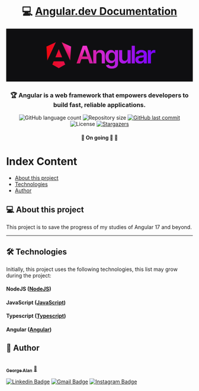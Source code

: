 <h1 align="center">
     💻 <a href="https://angular.dev/" alt="Angular Documentation" target="_blank">Angular.dev Documentation</a>
</h1>

![](https://raw.githubusercontent.com/georgealan/study-angular-documentation/main/assets/angular-cover.jpg)

<h3 align="center">
    🏆 Angular is a web framework that empowers developers to build fast, reliable applications.
</h3>

<p align="center">
  <img alt="GitHub language count" src="https://img.shields.io/github/languages/count/georgealan/study-angular-documentation?color=%2304D361">

  <img alt="Repository size" src="https://img.shields.io/github/repo-size/georgealan/study-angular-documentation">
  
  <a href="https://github.com/georgealan/threejs-journey/commits/main">
    <img alt="GitHub last commit" src="https://img.shields.io/github/last-commit/georgealan/study-angular-documentation">
  </a>
    
   <img alt="License" src="https://img.shields.io/badge/license-MIT-brightgreen">
   <a href="https://github.com/georgealan/study-angular-documentation/stargazers">
    <img alt="Stargazers" src="https://img.shields.io/github/stars/georgealan/study-angular-documentation?style=social">
  </a>
</p>

<h4 align="center">
	🚧   On going 🚀 🚧
</h4>

Index Content
=================
<!--ts-->
   * [About this project](#-about-this-project)
   * [Technologies](#-technologies)
   * [Author](#-author)
<!--te-->


## 💻 About this project

This project is to save the progress of my studies of Angular 17 and beyond.

---

## 🛠 Technologies

Initially, this project uses the following technologies, this list may grow during the project:

#### **NodeJS**  ([NodeJS](https://nodejs.org/en))
#### **JavaScript**  ([JavaScript](https://developer.mozilla.org/en-US/docs/Web/JavaScript))
#### **Typescript**  ([Typescript](https://www.typescriptlang.org/))
#### **Angular**  ([Angular](https://angular.dev/))

## 🦸 Author

<a href="https://blog.kodyweb.com.br/author/george/">
 <img style="border-radius: 50%;" src="https://avatars2.githubusercontent.com/u/37253093?s=400&u=4793c91ecbabc6342381bd7c411d323f14e59dce&v=4" width="100px;" alt=""/>
 <br />
 <sub><b>George Alan</b></sub></a> <a href="https://www.linkedin.com/in/georgealanrufo/" title="George Alan">🚀</a>
 <br />

[![Linkedin Badge](https://img.shields.io/badge/-George-blue?style=flat-square&logo=Linkedin&logoColor=white&link=https://www.linkedin.com/in/georgealanrufo/)](https://www.linkedin.com/in/george-alan-fullstack-developer/) 
[![Gmail Badge](https://img.shields.io/badge/-georgealan@gmail.com-c14438?style=flat-square&logo=Gmail&logoColor=white&link=mailto:georgealan@gmail.com)](mailto:georgealanrufo@gmail.com) [![Instagram Badge](https://img.shields.io/badge/-georgealan-a43b9d?style=flat-square&logo=Instagram&logoColor=white&link=https://www.instagram.com/georgealanrufo/)](https://www.instagram.com/georgealanrufo/)